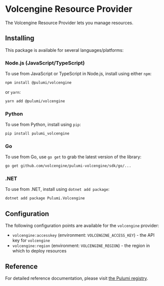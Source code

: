 # Volcengine Resource Provider

The Volcengine Resource Provider lets you manage  resources.

## Installing

This package is available for several languages/platforms:

### Node.js (JavaScript/TypeScript)

To use from JavaScript or TypeScript in Node.js, install using either `npm`:

```bash
npm install @pulumi/volcengine
```

or `yarn`:

```bash
yarn add @pulumi/volcengine
```

### Python

To use from Python, install using `pip`:

```bash
pip install pulumi_volcengine
```

### Go

To use from Go, use `go get` to grab the latest version of the library:

```bash
go get github.com/volcengine/pulumi-volcengine/sdk/go/...
```

### .NET

To use from .NET, install using `dotnet add package`:

```bash
dotnet add package Pulumi.Volcengine
```

## Configuration

The following configuration points are available for the `volcengine` provider:

- `volcengine:accesskey` (environment: `VOLCENGINE_ACCESS_KEY`) - the API key for `volcengine`
- `volcengine:region` (environment: `VOLCENGINE_REGION`) - the region in which to deploy resources

## Reference

For detailed reference documentation, please visit [the Pulumi registry](https://www.pulumi.com/registry/packages/volcengine/api-docs/).
